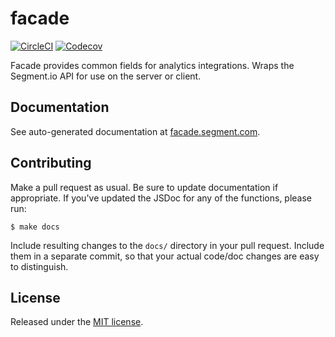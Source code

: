# facade

[![CircleCI](https://circleci.com/gh/segmentio/facade.svg?style=shield&circle-token=82b4b760c18fa8d1e41191230a808f2139d0a3f4)](https://circleci.com/gh/segmentio/facade)
[![Codecov](https://img.shields.io/codecov/c/github/segmentio/facade/master.svg?maxAge=2592000)](https://codecov.io/gh/segmentio/facade)

Facade provides common fields for analytics integrations. Wraps the Segment.io
API for use on the server or client.

## Documentation

See auto-generated documentation at [facade.segment.com](facade.segment.com).

## Contributing

Make a pull request as usual. Be sure to update documentation if appropriate.
If you've updated the JSDoc for any of the functions, please run:

```
$ make docs
```

Include resulting changes to the `docs/` directory in your pull request.
Include them in a separate commit, so that your actual code/doc changes are
easy to distinguish.

## License

Released under the [MIT license](License.md).


[ci-link]: https://travis-ci.org/segmentio/facade
[ci-1.x-badge]: https://travis-ci.org/segmentio/facade.png?branch=1.x
[ci-2.x-badge]: https://travis-ci.org/segmentio/facade.png?branch=master
